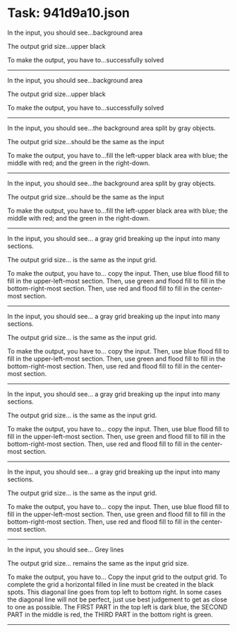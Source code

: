 # Task: 941d9a10.json

In the input, you should see...background area

The output grid size...upper black

To make the output, you have to...successfully solved

---

In the input, you should see...background area

The output grid size...upper black

To make the output, you have to...successfully solved

---

In the input, you should see...the background area split by gray objects.

The output grid size...should be the same as the input

To make the output, you have to...fill the left-upper black area with blue; the middle with red; and the green in the right-down.

---

In the input, you should see...the background area split by gray objects.

The output grid size...should be the same as the input

To make the output, you have to...fill the left-upper black area with blue; the middle with red; and the green in the right-down.

---

In the input, you should see... a gray grid breaking up the input into many sections.

The output grid size... is the same as the input grid.

To make the output, you have to... copy the input. Then, use blue flood fill to fill in the upper-left-most section. Then, use green and flood fill to fill in the bottom-right-most section. Then, use red and flood fill to fill in the center-most section.

---

In the input, you should see... a gray grid breaking up the input into many sections.

The output grid size... is the same as the input grid.

To make the output, you have to... copy the input. Then, use blue flood fill to fill in the upper-left-most section. Then, use green and flood fill to fill in the bottom-right-most section. Then, use red and flood fill to fill in the center-most section.

---

In the input, you should see... a gray grid breaking up the input into many sections.

The output grid size... is the same as the input grid.

To make the output, you have to... copy the input. Then, use blue flood fill to fill in the upper-left-most section. Then, use green and flood fill to fill in the bottom-right-most section. Then, use red and flood fill to fill in the center-most section.

---

In the input, you should see... a gray grid breaking up the input into many sections.

The output grid size... is the same as the input grid.

To make the output, you have to... copy the input. Then, use blue flood fill to fill in the upper-left-most section. Then, use green and flood fill to fill in the bottom-right-most section. Then, use red and flood fill to fill in the center-most section.

---

In the input, you should see... Grey lines

The output grid size... remains the same as the input grid size.

To make the output, you have to... Copy the input grid to the output grid. To complete the grid a horizontal filled in line must be created in the black spots. This diagonal line goes from top left to bottom right. In some cases the diagonal line will not be perfect, just use best judgement to get as close to one as possible. The FIRST PART in the top left is dark blue, the SECOND PART in the middle is red, the THIRD PART in the bottom right is green.

---

